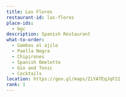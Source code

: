 ```yaml
---
title: Las Flores 
restaurant-id: las-flores 
place-ids:
  - bgc 
description: Spanish Restaurant
what-to-order:
  - Gambas al ajilo
  - Paella Negra 
  - Chipirones
  - Spanish Omelette
  - Gin and Tonic
  - Cocktails
location: https://goo.gl/maps/ZiYATEqJqF22
rank: 1
---
```


